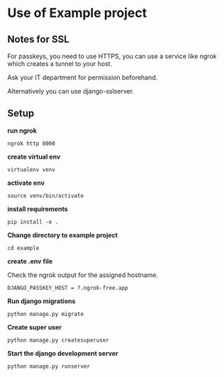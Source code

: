 # Use of Example project


## Notes for SSL

For passkeys, you need to use HTTPS, you can use a service like ngrok which creates a tunnel to your host.

Ask your IT department for permission beforehand.

Alternatively you can use django-sslserver.


## Setup

**run ngrok**

```shell
ngrok http 8000
```


**create virtual env**

```shell
virtualenv venv
```

**activate env** 

```shell
source venv/bin/activate
```

**install requirements** 

```shell
pip install -e .
```

**Change directory to example project**

```shell
cd example
```

**create .env file**

Check the ngrok output for the assigned hostname.

```
DJANGO_PASSKEY_HOST = ?.ngrok-free.app
```

**Run django migrations**

```shell
python manage.py migrate
```

**Create super user** 

```shell
python manage.py createsuperuser
```

**Start the django development server**

```python manage.py runserver```
